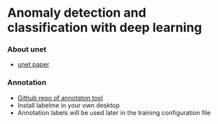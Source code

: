 # Anomaly detection and classification with deep learning
### About unet
* [unet paper](https://arxiv.org/abs/1505.04597)


### Annotation
* [Github repo of annotaton tool](https://github.com/wkentaro/labelme)
* Install labelme in your own desktop
* Annotation labels will be used later in the training configuration file
